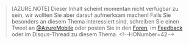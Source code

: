 ﻿>[AZURE.NOTE] Dieser Inhalt scheint momentan nicht verfügbar zu sein, wir wollten Sie aber darauf aufmerksam machen! Falls Sie besonders an diesem Thema interessiert sind, schreiben Sie einen Tweet an [@AzureMobile](https://twitter.com/AzureMobile) oder posten Sie in den [Foren](http://social.msdn.microsoft.com/Forums/windowsazure/en-US/home?forum=azuremobile), im [Feedback](http://feedback.azure.com/forums/216254-mobile-services) oder im Disqus-Thread zu diesem Thema.
\<!--HONumber=42-->
